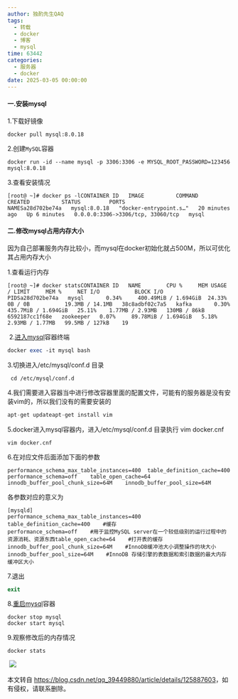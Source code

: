 ```yaml
---
author: 独酌先生QAQ
tags:
  - 转载
  - docker
  - 博客
  - mysql
time: 63442
categories:
  - 服务器
  - docker
date: 2025-03-05 00:00:00
---
```


#### 一.安装mysql

1.下载好镜像

```cobol
docker pull mysql:8.0.18
```

2.创建`MySQL`容器

```cobol
docker run -id --name mysql -p 3306:3306 -e MYSQL_ROOT_PASSWORD=123456 mysql:8.0.18
```

3.查看安装情况

```cobol
[root@ ~]# docker ps -lCONTAINER ID   IMAGE          COMMAND                  CREATED          STATUS         PORTS                               NAMESa28d702be74a   mysql:8.0.18   "docker-entrypoint.s…"   20 minutes ago   Up 6 minutes   0.0.0.0:3306->3306/tcp, 33060/tcp   mysql
```

#### 二.修改mysql占用内存大小

因为自己部署服务内存比较小，而mysql在docker初始化就占500M，所以可优化其占用内存大小

1.查看运行内存

```cobol
[root@ ~]# docker statsCONTAINER ID   NAME        CPU %     MEM USAGE / LIMIT     MEM %     NET I/O           BLOCK I/O
PIDSa28d702be74a   mysql       0.34%     400.49MiB / 1.694GiB  24.33%     0B / 0B           19.3MB / 14.1MB   38c8adbf02c7a5   kafka       0.30%     435.7MiB / 1.694GiB   25.11%    1.77MB / 2.93MB   130MB / 86kB      6592187cc1f68e   zookeeper   0.07%     89.78MiB / 1.694GiB   5.18%     2.93MB / 1.77MB   99.5MB / 127kB    19
```

 2.[进入mysql](https://so.csdn.net/so/search?q=%E8%BF%9B%E5%85%A5mysql&spm=1001.2101.3001.7020)容器终端

```perl
docker exec -it mysql bash
```

3.切换进入/etc/mysql/conf.d 目录

```cobol
 cd /etc/mysql/conf.d
```

4.我们需要进入容器当中进行修改容器里面的配置文件，可能有的服务器是没有安装vim的，所以我们没有的需要安装的

```sql
apt-get updateapt-get install vim
```

5.docker进入mysql容器内，进入/etc/mysql/conf.d 目录执行 vim docker.cnf

```undefined
vim docker.cnf
```

6.在对应文件后面添加下面的参数

```cobol
performance_schema_max_table_instances=400  table_definition_cache=400    performance_schema=off    table_open_cache=64    innodb_buffer_pool_chunk_size=64M    innodb_buffer_pool_size=64M    
```

各参数对应的意义为

```cobol
[mysqld]
performance_schema_max_table_instances=400  
table_definition_cache=400    #缓存
performance_schema=off    #用于监控MySQL server在一个较低级别的运行过程中的资源消耗、资源东西table_open_cache=64    #打开表的缓存
innodb_buffer_pool_chunk_size=64M    #InnoDB缓冲池大小调整操作的块大小
innodb_buffer_pool_size=64M    #InnoDB 存储引擎的表数据和索引数据的最大内存缓冲区大小
```

7.退出

```php
exit
```

8.[重启mysql](https://so.csdn.net/so/search?q=%E9%87%8D%E5%90%AFmysql&spm=1001.2101.3001.7020)容器

```cobol
docker stop mysql
docker start mysql
```

9.观察修改后的内存情况

```undefined
docker stats
```

 ![](https://i-blog.csdnimg.cn/blog_migrate/aba1541644829f372287ed8ae8bca59c.png)

本文转自 <https://blog.csdn.net/qq_39449880/article/details/125887603>，如有侵权，请联系删除。